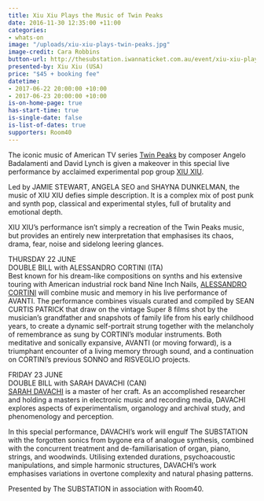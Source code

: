 ```yaml
---
title: Xiu Xiu Plays the Music of Twin Peaks
date: 2016-11-30 12:35:00 +11:00
categories:
- whats-on
image: "/uploads/xiu-xiu-plays-twin-peaks.jpg"
image-credit: Cara Robbins
button-url: http://thesubstation.iwannaticket.com.au/event/xiu-xiu-plays-the-music-of-twin-peaks-MTIwNjE
presented-by: Xiu Xiu (USA)
price: "$45 + booking fee"
datetime:
- 2017-06-22 20:00:00 +10:00
- 2017-06-23 20:00:00 +10:00
is-on-home-page: true
has-start-time: true
is-single-date: false
is-list-of-dates: true
supporters: Room40
---
```


The iconic music of American TV series [Twin Peaks](https://en.wikipedia.org/wiki/Twin_Peaks) by composer Angelo Badalamenti and David Lynch is given a makeover in this special live performance by acclaimed experimental pop group [XIU XIU](http://www.xiuxiu.org/).

Led by JAMIE STEWART, ANGELA SEO and SHAYNA DUNKELMAN, the music of XIU XIU defies simple description. It is a complex mix of post punk and synth pop, classical and experimental styles, full of brutality and emotional depth.

XIU XIU’s performance isn’t simply a recreation of the Twin Peaks music, but provides an entirely new interpretation that emphasises its chaos, drama, fear, noise and sidelong leering glances.

THURSDAY 22 JUNE<br>DOUBLE BILL with ALESSANDRO CORTINI (ITA)<br>
Best known for his dream-like compositions on synths and his extensive touring with American industrial rock band Nine Inch Nails, [ALESSANDRO CORTINI](https://soundcloud.com/alessandrocortini) will combine music and memory in his live performance of AVANTI. The performance combines visuals curated and compiled by SEAN CURTIS PATRICK that draw on the vintage Super 8 films shot by the musician’s grandfather and snapshots of family life from his early childhood years, to create a dynamic self-portrait strung together with the melancholy of remembrance as sung by CORTINI’s modular instruments. Both meditative and sonically expansive, AVANTI (or moving forward), is a triumphant encounter of a living memory through sound, and a continuation on CORTINI’s previous SONNO and RISVEGLIO projects.

FRIDAY 23 JUNE<br>DOUBLE BILL with SARAH DAVACHI (CAN)<br>
[SARAH DAVACHI](http://sarahdavachi.com/index.html) is a master of her craft. As an accomplished researcher and holding a masters in electronic music and recording media, DAVACHI explores aspects of experimentalism, organology and archival study, and phenomenology and perception.

In this special performance, DAVACHI’s work will engulf The SUBSTATION with the forgotten sonics from bygone era of analogue synthesis, combined with the concurrent treatment and de-familiarisation of organ, piano, strings, and woodwinds. Utilising extended durations, psychoacoustic manipulations, and simple harmonic structures, DAVACHI’s work emphasises variations in overtone complexity and natural phasing patterns. 

Presented by The SUBSTATION in association with Room40.
